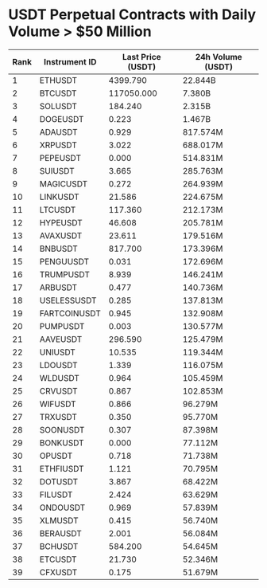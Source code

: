 # USDT Perpetual Contracts with Daily Volume > $50 Million

| Rank | Instrument ID | Last Price (USDT) | 24h Volume (USDT) |
|------|---------------|-------------------|-------------------|
| 1 | ETHUSDT | 4399.790 | 22.844B |
| 2 | BTCUSDT | 117050.000 | 7.380B |
| 3 | SOLUSDT | 184.240 | 2.315B |
| 4 | DOGEUSDT | 0.223 | 1.467B |
| 5 | ADAUSDT | 0.929 | 817.574M |
| 6 | XRPUSDT | 3.022 | 688.017M |
| 7 | PEPEUSDT | 0.000 | 514.831M |
| 8 | SUIUSDT | 3.665 | 285.763M |
| 9 | MAGICUSDT | 0.272 | 264.939M |
| 10 | LINKUSDT | 21.586 | 224.675M |
| 11 | LTCUSDT | 117.360 | 212.173M |
| 12 | HYPEUSDT | 46.608 | 205.781M |
| 13 | AVAXUSDT | 23.611 | 179.516M |
| 14 | BNBUSDT | 817.700 | 173.396M |
| 15 | PENGUUSDT | 0.031 | 172.696M |
| 16 | TRUMPUSDT | 8.939 | 146.241M |
| 17 | ARBUSDT | 0.477 | 140.736M |
| 18 | USELESSUSDT | 0.285 | 137.813M |
| 19 | FARTCOINUSDT | 0.945 | 132.908M |
| 20 | PUMPUSDT | 0.003 | 130.577M |
| 21 | AAVEUSDT | 296.590 | 125.479M |
| 22 | UNIUSDT | 10.535 | 119.344M |
| 23 | LDOUSDT | 1.339 | 116.075M |
| 24 | WLDUSDT | 0.964 | 105.459M |
| 25 | CRVUSDT | 0.867 | 102.853M |
| 26 | WIFUSDT | 0.866 | 96.279M |
| 27 | TRXUSDT | 0.350 | 95.770M |
| 28 | SOONUSDT | 0.307 | 87.398M |
| 29 | BONKUSDT | 0.000 | 77.112M |
| 30 | OPUSDT | 0.718 | 71.738M |
| 31 | ETHFIUSDT | 1.121 | 70.795M |
| 32 | DOTUSDT | 3.867 | 68.422M |
| 33 | FILUSDT | 2.424 | 63.629M |
| 34 | ONDOUSDT | 0.969 | 57.839M |
| 35 | XLMUSDT | 0.415 | 56.740M |
| 36 | BERAUSDT | 2.001 | 56.084M |
| 37 | BCHUSDT | 584.200 | 54.645M |
| 38 | ETCUSDT | 21.730 | 52.346M |
| 39 | CFXUSDT | 0.175 | 51.679M |
